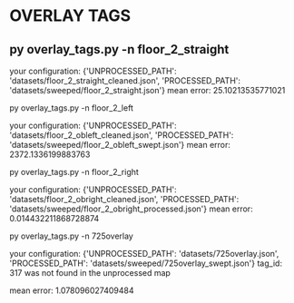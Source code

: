 # OVERLAY TAGS
## py overlay_tags.py -n floor_2_straight

your configuration: {'UNPROCESSED_PATH': 'datasets/floor_2_straight_cleaned.json', 'PROCESSED_PATH': 'datasets/sweeped/floor_2_straight.json'}
mean error: 25.10213535771021

py overlay_tags.py -n floor_2_left

your configuration: {'UNPROCESSED_PATH': 'datasets/floor_2_obleft_cleaned.json', 'PROCESSED_PATH': 'datasets/sweeped/floor_2_obleft_swept.json'}
mean error: 2372.1336199883763

py overlay_tags.py -n floor_2_right

your configuration: {'UNPROCESSED_PATH': 'datasets/floor_2_obright_cleaned.json', 'PROCESSED_PATH': 'datasets/sweeped/floor_2_obright_processed.json'}
mean error: 0.014432211868728874

py overlay_tags.py -n 725overlay

your configuration: {'UNPROCESSED_PATH': 'datasets/725overlay.json', 'PROCESSED_PATH': 'datasets/sweeped/725overlay_swept.json'}
tag_id: 317 was not found in the unprocessed map 

mean error: 1.078096027409484